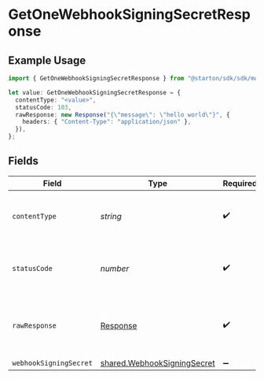 # GetOneWebhookSigningSecretResponse

## Example Usage

```typescript
import { GetOneWebhookSigningSecretResponse } from "@starton/sdk/sdk/models/operations";

let value: GetOneWebhookSigningSecretResponse = {
  contentType: "<value>",
  statusCode: 103,
  rawResponse: new Response("{\"message\": \"hello world\"}", {
    headers: { "Content-Type": "application/json" },
  }),
};
```

## Fields

| Field                                                                             | Type                                                                              | Required                                                                          | Description                                                                       |
| --------------------------------------------------------------------------------- | --------------------------------------------------------------------------------- | --------------------------------------------------------------------------------- | --------------------------------------------------------------------------------- |
| `contentType`                                                                     | *string*                                                                          | :heavy_check_mark:                                                                | HTTP response content type for this operation                                     |
| `statusCode`                                                                      | *number*                                                                          | :heavy_check_mark:                                                                | HTTP response status code for this operation                                      |
| `rawResponse`                                                                     | [Response](https://developer.mozilla.org/en-US/docs/Web/API/Response)             | :heavy_check_mark:                                                                | Raw HTTP response; suitable for custom response parsing                           |
| `webhookSigningSecret`                                                            | [shared.WebhookSigningSecret](../../../sdk/models/shared/webhooksigningsecret.md) | :heavy_minus_sign:                                                                | N/A                                                                               |